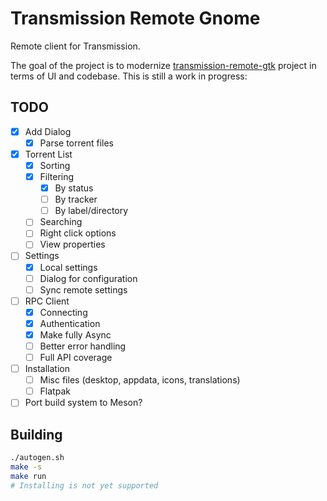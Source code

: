 # Transmission Remote Gnome

Remote client for Transmission.

The goal of the project is to modernize [transmission-remote-gtk](https://github.com/transmission-remote-gtk/transmission-remote-gtk)
project in terms of UI and codebase. This is still a work in progress:

## TODO

- [x] Add Dialog
  - [x] Parse torrent files
- [x] Torrent List
  - [x] Sorting
  - [x] Filtering
    - [x] By status
    - [ ] By tracker
    - [ ] By label/directory
  - [ ] Searching
  - [ ] Right click options
  - [ ] View properties
- [ ] Settings
  - [x] Local settings
  - [ ] Dialog for configuration
  - [ ] Sync remote settings
- [ ] RPC Client
  - [x] Connecting
  - [x] Authentication
  - [x] Make fully Async
  - [ ] Better error handling
  - [ ] Full API coverage
- [ ] Installation
  - [ ] Misc files (desktop, appdata, icons, translations)
  - [ ] Flatpak
- [ ] Port build system to Meson?

## Building

```sh
./autogen.sh
make -s
make run
# Installing is not yet supported
```
